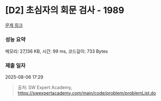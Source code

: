 # [D2] 초심자의 회문 검사 - 1989 

[문제 링크](https://swexpertacademy.com/main/code/problem/problemDetail.do?contestProbId=AV5PyTLqAf4DFAUq) 

### 성능 요약

메모리: 27,136 KB, 시간: 99 ms, 코드길이: 733 Bytes

### 제출 일자

2025-08-06 17:29



> 출처: SW Expert Academy, https://swexpertacademy.com/main/code/problem/problemList.do